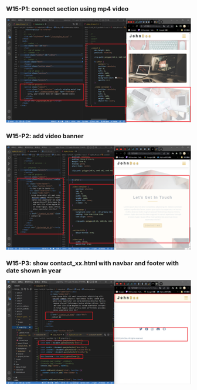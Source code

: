 ### W15-P1: connect section using mp4 video
 
![](w15-p1.png)

### W15-P2: add video banner
 
![](w15-p2.png)

### W15-P3: show contact_xx.html with navbar and footer with date shown in year
 
![](w15-p3.png)